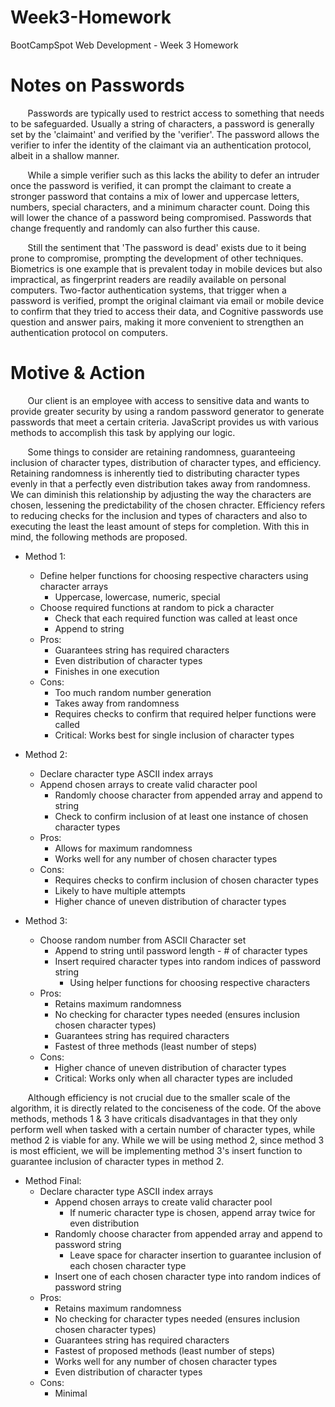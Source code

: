 # Week3-Homework
BootCampSpot Web Development - Week 3 Homework

# Notes on Passwords
&nbsp;&nbsp;&nbsp;&nbsp;&nbsp;&nbsp; Passwords are typically used to restrict
access to something that needs to be safeguarded. Usually a string of characters, 
a password is generally set by the 'claimaint' and verified by the 'verifier'. The
password allows the verifier to infer the identity of the claimant via an 
authentication protocol, albeit in a shallow manner.

&nbsp;&nbsp;&nbsp;&nbsp;&nbsp;&nbsp; While a simple verifier such as this lacks
the ability to defer an intruder once the password is verified, it can prompt the
claimant to create a stronger password that contains a mix of lower and uppercase
letters, numbers, special characters, and a minimum character count. Doing this
will lower the chance of a password being compromised. Passwords that change
frequently and randomly can also further this cause.

&nbsp;&nbsp;&nbsp;&nbsp;&nbsp;&nbsp; Still the sentiment that 'The password is dead'
exists due to it being prone to compromise, prompting the development of other
techniques. Biometrics is one example that is prevalent today in mobile devices but
also impractical, as fingerprint readers are readily available on personal computers.
Two-factor authentication systems, that trigger when a password is verified, prompt
the original claimant via email or mobile device to confirm that they tried to
access their data, and Cognitive passwords use question and answer pairs, making it
more convenient to strengthen an authentication protocol on computers.

# Motive & Action
&nbsp;&nbsp;&nbsp;&nbsp;&nbsp;&nbsp; Our client is an employee with access to 
sensitive data and wants to provide greater security by using a random password
generator to generate passwords that meet a certain criteria. JavaScript provides
us with various methods to accomplish this task by applying our logic. 

&nbsp;&nbsp;&nbsp;&nbsp;&nbsp;&nbsp; Some things to consider are retaining randomness,
guaranteeing inclusion of character types, distribution of character types, and
efficiency. Retaining randomness is inherently tied to distributing character types
evenly in that a perfectly even distribution takes away from randomness. We can
diminish this relationship by adjusting the way the characters are chosen,
lessening the predictability of the chosen chracter. Efficiency refers to reducing
checks for the inclusion and types of characters and also to executing the least the
least amount of steps for completion. With this in mind, the following methods are
proposed.

* Method 1:
    - Define helper functions for choosing respective characters using character arrays
        - Uppercase, lowercase, numeric, special
    - Choose required functions at random to pick a character
        - Check that each required function was called at least once
        - Append to string
    - Pros:
        - Guarantees string has required characters
        - Even distribution of character types
        - Finishes in one execution
    - Cons:
        - Too much random number generation
        - Takes away from randomness
        - Requires checks to confirm that required helper functions were called
        - Critical: Works best for single inclusion of character types

* Method 2:
    - Declare character type ASCII index arrays
    - Append chosen arrays to create valid character pool
        - Randomly choose character from appended array and append to string
        - Check to confirm inclusion of at least one instance of chosen character types
    - Pros:
        - Allows for maximum randomness
        - Works well for any number of chosen character types
    - Cons:
        - Requires checks to confirm inclusion of chosen character types
        - Likely to have multiple attempts
        - Higher chance of uneven distribution of character types

* Method 3:
    - Choose random number from ASCII Character set
        - Append to string until password length - # of character types
        - Insert required character types into random indices of password string
            - Using helper functions for choosing respective characters
    - Pros:
        - Retains maximum randomness
        - No checking for character types needed (ensures inclusion chosen character types)
        - Guarantees string has required characters
        - Fastest of three methods (least number of steps)
    - Cons:
        - Higher chance of uneven distribution of character types
        - Critical: Works only when all character types are included

&nbsp;&nbsp;&nbsp;&nbsp;&nbsp;&nbsp; Although efficiency is not crucial due to the smaller
scale of the algorithm, it is directly related to the conciseness of the code. Of the
above methods, methods 1 & 3 have criticals disadvantages in that they only perform well
when tasked with a certain number of character types, while method 2 is viable for any.
While we will be using method 2, since method 3 is most efficient, we will be implementing
method 3's insert function to guarantee inclusion of character types in method 2.

* Method Final:
    - Declare character type ASCII index arrays
        - Append chosen arrays to create valid character pool
            - If numeric character type is chosen, append array twice for even distribution
        - Randomly choose character from appended array and append to password string
            - Leave space for character insertion to guarantee inclusion of each chosen character type
        - Insert one of each chosen character type into random indices of password string
    - Pros:
        - Retains maximum randomness
        - No checking for character types needed (ensures inclusion chosen character types)
        - Guarantees string has required characters
        - Fastest of proposed methods (least number of steps)
        - Works well for any number of chosen character types
        - Even distribution of character types
    - Cons:
        - Minimal